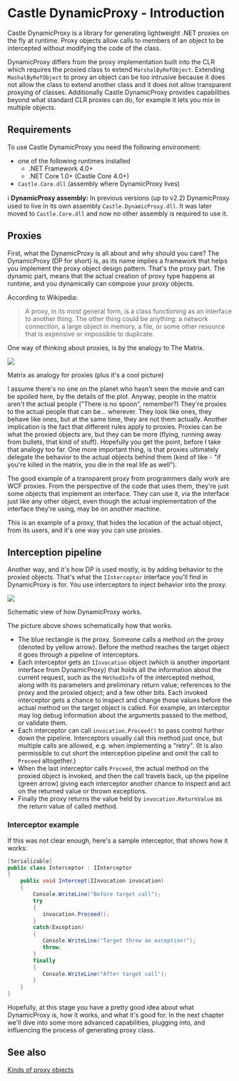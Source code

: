 # Castle DynamicProxy - Introduction

Castle DynamicProxy is a library for generating lightweight .NET proxies on the fly at runtime. Proxy objects allow calls to members of an object to be intercepted without modifying the code of the class.

DynamicProxy differs from the proxy implementation built into the CLR which requires the proxied class to extend `MarshalByRefObject`. Extending `MashalByRefObject` to proxy an object can be too intrusive because it does not allow the class to extend another class and it does not allow transparent proxying of classes. Additionally Castle DynamicProxy provides capabilities beyond what standard CLR proxies can do, for example it lets you mix in multiple objects.

## Requirements

To use Castle DynamicProxy you need the following environment:

* one of the following runtimes installed
  * .NET Framework 4.0+
  * .NET Core 1.0+ (Castle Core 4.0+)
* `Castle.Core.dll` (assembly where DynamicProxy lives)

:information_source: **DynamicProxy assembly:** In previous versions (up to v2.2) DynamicProxy used to live in its own assembly `Castle.DynamicProxy.dll`. It was later moved to `Castle.Core.dll` and now no other assembly is required to use it.

## Proxies

First, what the DynamicProxy is all about and why should you care? The DynamicProxy (DP for short) is, as its name implies a framework that helps you implement the proxy object design pattern. That's the proxy part. The dynamic part, means that the actual creation of proxy type happens at runtime, and you dynamically can compose your proxy objects.

According to Wikipedia:

> A proxy, in its most general form, is a class functioning as an interface to another thing. The other thing could be anything: a network connection, a large object in memory, a file, or some other resource that is expensive or impossible to duplicate.

One way of thinking about proxies, is by the analogy to The Matrix.

![](images/matrix.jpg)

Matrix as analogy for proxies (plus it's a cool picture)

I assume there's no one on the planet who hasn't seen the movie and can be spoiled here, by the details of the plot. Anyway, people in the matrix aren't the actual people ("There is no spoon", remember?) They're proxies to the actual people that can be... wherever. They look like ones, they behave like ones, but at the same time, they are not them actually. Another implication is the fact that different rules apply to proxies. Proxies can be what the proxied objects are, but they can be more (flying, running away from bullets, that kind of stuff). Hopefully you get the point, before I take that analogy too far. One more important thing, is that proxies ultimately delegate the behavior to the actual objects behind them (kind of like - "if you're killed in the matrix, you die in the real life as well").

The good example of a transparent proxy from programmers daily work are WCF proxies. From the perspective of the code that uses them, they're just some objects that implement an interface. They can use it, via the interface just like any other object, even though the actual implementation of the interface they're using, may be on another machine.

This is an example of a proxy, that hides the location of the actual object, from its users, and it's one way you can use proxies.

## Interception pipeline

Another way, and it's how DP is used mostly, is by adding behavior to the proxied objects. That's what the `IInterceptor` interface you'll find in DynamicProxy is for. You use interceptors to inject behavior into the proxy.

![](images/proxy-pipeline.png)

Schematic view of how DynamicProxy works.

The picture above shows schematically how that works.

* The blue rectangle is the proxy. Someone calls a method on the proxy (denoted by yellow arrow). Before the method reaches the target object it goes through a pipeline of interceptors.
* Each interceptor gets an `IInvocation` object (which is another important interface from DynamicProxy) that holds all the information about the current request, such as the `MethodInfo` of the intercepted method, along with its parameters and preliminary return value; references to the proxy and the proxied object; and a few other bits. Each invoked interceptor gets a chance to inspect and change those values before the actual method on the target object is called. For example, an interceptor may log debug information about the arguments passed to the method, or validate them.
* Each interceptor can call `invocation.Proceed()` to pass control further down the pipeline. Interceptors usually call this method just once, but multiple calls are allowed, e.g. when implementing a "retry". (It is also permissible to cut short the interception pipeline and omit the call to `Proceed` altogether.)
* When the last interceptor calls `Proceed`, the actual method on the proxied object is invoked, and then the call travels back, up the pipeline (green arrow) giving each interceptor another chance to inspect and act on the returned value or thrown exceptions.
* Finally the proxy returns the value held by `invocation.ReturnValue` as the return value of called method.

### Interceptor example

If this was not clear enough, here's a sample interceptor, that shows how it works:

```csharp
[Serializable]
public class Interceptor : IInterceptor
{
    public void Intercept(IInvocation invocation)
    {
        Console.WriteLine("Before target call");
        try
        {
           invocation.Proceed();
        }
        catch(Exception)
        {
           Console.WriteLine("Target threw an exception!");
           throw;
        }
        finally
        {
           Console.WriteLine("After target call");
        }
    }
}
```

Hopefully, at this stage you have a pretty good idea about what DynamicProxy is, how it works, and what it's good for. In the next chapter we'll dive into some more advanced capabilities, plugging into, and influencing the process of generating proxy class.

## See also

[Kinds of proxy objects](dynamicproxy-kinds-of-proxy-objects.md)
